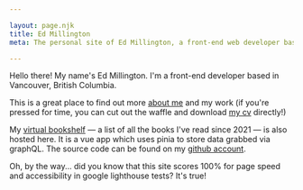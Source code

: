```yaml
---

layout: page.njk
title: Ed Millington
meta: The personal site of Ed Millington, a front-end web developer based in Vancouver, BC.

---
```


<p>
    Hello there! My name's Ed Millington. I'm a front-end developer based in Vancouver, British Columbia.
</p>
<p>
    This is a great place to find out more <a href="/about-me">about me</a> and my work (if you're pressed for time, you can cut out the waffle and download <a href="/assets/ed-millington-cv.pdf" target="blank">my cv</a> directly!)
</p>
<p>
    My <a href="/virtual-bookshelf" title="my virtual bookshelf">virtual bookshelf</a> — a list of all the books I've read since 2021 — is also hosted here. It is a vue app which uses pinia to store data grabbed via graphQL. The source code can be found on my <a href="https://github.com/mllngtn/edmill-11ty" title="my github account">github account</a>.
</p>
<p>
    Oh, by the way... did you know that this site scores 100% for page speed and accessibility in google lighthouse tests? It's true! <!--Why not find out <a href="/about-this-site" title="how i built this site">how I built it</a> using 11ty?-->
</p>
